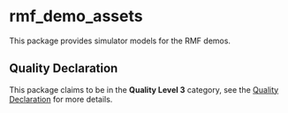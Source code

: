 # rmf\_demo\_assets

This package provides simulator models for the RMF demos.

## Quality Declaration

This package claims to be in the **Quality Level 3** category, see the [Quality Declaration](./QUALITY_DECLARATION.md) for more details.
